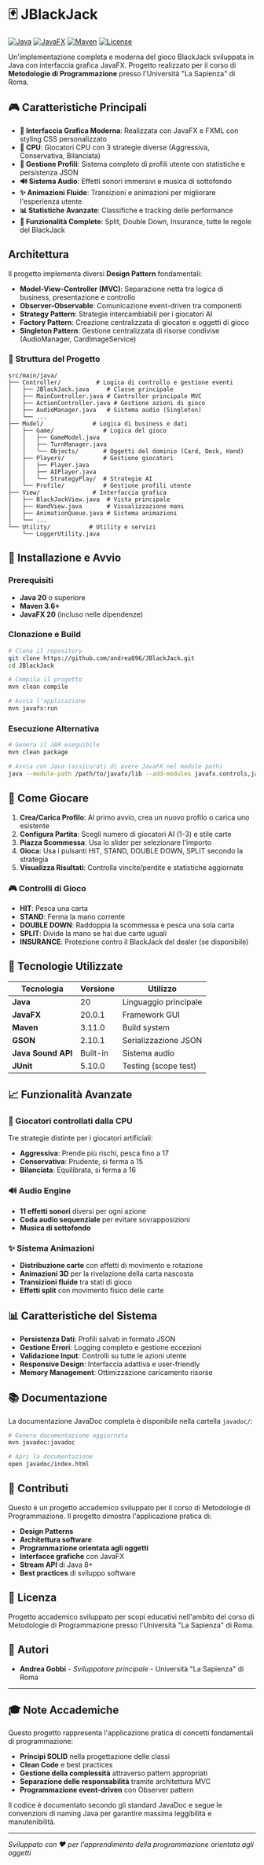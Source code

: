 # 🃏 JBlackJack

[![Java](https://img.shields.io/badge/Java-20-orange.svg)](https://openjdk.java.net/)
[![JavaFX](https://img.shields.io/badge/JavaFX-20.0.1-blue.svg)](https://openjfx.io/)
[![Maven](https://img.shields.io/badge/Maven-3.11.0-green.svg)](https://maven.apache.org/)
[![License](https://img.shields.io/badge/License-Academic-yellow.svg)]()

Un'implementazione completa e moderna del gioco BlackJack sviluppata in Java con interfaccia grafica JavaFX. Progetto realizzato per il corso di **Metodologie di Programmazione** presso l'Università "La Sapienza" di Roma.

## 🎮 Caratteristiche Principali

- **🎨 Interfaccia Grafica Moderna**: Realizzata con JavaFX e FXML con styling CSS personalizzato
- **🤖 CPU**: Giocatori CPU con 3 strategie diverse (Aggressiva, Conservativa, Bilanciata)
- **👤 Gestione Profili**: Sistema completo di profili utente con statistiche e persistenza JSON
- **🔊 Sistema Audio**: Effetti sonori immersivi e musica di sottofondo
- **✨ Animazioni Fluide**: Transizioni e animazioni per migliorare l'esperienza utente
- **📊 Statistiche Avanzate**: Classifiche e tracking delle performance
- **🎲 Funzionalità Complete**: Split, Double Down, Insurance, tutte le regole del BlackJack

## Architettura

Il progetto implementa diversi **Design Pattern** fondamentali:

- **Model-View-Controller (MVC)**: Separazione netta tra logica di business, presentazione e controllo
- **Observer-Observable**: Comunicazione event-driven tra componenti
- **Strategy Pattern**: Strategie intercambiabili per i giocatori AI
- **Factory Pattern**: Creazione centralizzata di giocatori e oggetti di gioco
- **Singleton Pattern**: Gestione centralizzata di risorse condivise (AudioManager, CardImageService)

### 📁 Struttura del Progetto

```
src/main/java/
├── Controller/          # Logica di controllo e gestione eventi
│   ├── JBlackJack.java     # Classe principale
│   ├── MainController.java # Controller principale MVC
│   ├── ActionController.java # Gestione azioni di gioco
│   ├── AudioManager.java   # Sistema audio (Singleton)
│   └── ...
├── Model/              # Logica di business e dati
│   ├── Game/              # Logica del gioco
│   │   ├── GameModel.java
│   │   ├── TurnManager.java
│   │   └── Objects/       # Oggetti del dominio (Card, Deck, Hand)
│   ├── Players/           # Gestione giocatori
│   │   ├── Player.java
│   │   ├── AIPlayer.java
│   │   └── StrategyPlay/  # Strategie AI
│   └── Profile/           # Gestione profili utente
├── View/               # Interfaccia grafica
│   ├── BlackJackView.java  # Vista principale
│   ├── HandView.java       # Visualizzazione mani
│   ├── AnimationQueue.java # Sistema animazioni
│   └── ...
└── Utility/           # Utility e servizi
    └── LoggerUtility.java
```

## 🚀 Installazione e Avvio

### Prerequisiti

- **Java 20** o superiore
- **Maven 3.6+**
- **JavaFX 20** (incluso nelle dipendenze)

### Clonazione e Build

```bash
# Clona il repository
git clone https://github.com/andrea896/JBlackJack.git
cd JBlackJack

# Compila il progetto
mvn clean compile

# Avvia l'applicazione
mvn javafx:run
```

### Esecuzione Alternativa

```bash
# Genera il JAR eseguibile
mvn clean package

# Avvia con Java (assicurati di avere JavaFX nel module path)
java --module-path /path/to/javafx/lib --add-modules javafx.controls,javafx.fxml -jar target/JBlackJack-1.0-SNAPSHOT.jar
```

## 🎯 Come Giocare

1. **Crea/Carica Profilo**: Al primo avvio, crea un nuovo profilo o carica uno esistente
2. **Configura Partita**: Scegli numero di giocatori AI (1-3) e stile carte
3. **Piazza Scommessa**: Usa lo slider per selezionare l'importo
4. **Gioca**: Usa i pulsanti HIT, STAND, DOUBLE DOWN, SPLIT secondo la strategia
5. **Visualizza Risultati**: Controlla vincite/perdite e statistiche aggiornate

### 🎮 Controlli di Gioco

- **HIT**: Pesca una carta
- **STAND**: Ferma la mano corrente
- **DOUBLE DOWN**: Raddoppia la scommessa e pesca una sola carta
- **SPLIT**: Divide la mano se hai due carte uguali
- **INSURANCE**: Protezione contro il BlackJack del dealer (se disponibile)

## 🎨 Tecnologie Utilizzate

| Tecnologia | Versione | Utilizzo |
|------------|----------|----------|
| **Java** | 20 | Linguaggio principale |
| **JavaFX** | 20.0.1 | Framework GUI |
| **Maven** | 3.11.0 | Build system |
| **GSON** | 2.10.1 | Serializzazione JSON |
| **Java Sound API** | Built-in | Sistema audio |
| **JUnit** | 5.10.0 | Testing (scope test) |

## 📈 Funzionalità Avanzate

### 🤖 Giocatori controllati dalla CPU

Tre strategie distinte per i giocatori artificiali:

- **Aggressiva**: Prende più rischi, pesca fino a 17
- **Conservativa**: Prudente, si ferma a 15
- **Bilanciata**: Equilibrata, si ferma a 16

### 🔊 Audio Engine

- **11 effetti sonori** diversi per ogni azione
- **Coda audio sequenziale** per evitare sovrapposizioni
- **Musica di sottofondo**

### ✨ Sistema Animazioni

- **Distribuzione carte** con effetti di movimento e rotazione
- **Animazioni 3D** per la rivelazione della carta nascosta
- **Transizioni fluide** tra stati di gioco
- **Effetti split** con movimento fisico delle carte

## 📊 Caratteristiche del Sistema

- **Persistenza Dati**: Profili salvati in formato JSON
- **Gestione Errori**: Logging completo e gestione eccezioni
- **Validazione Input**: Controlli su tutte le azioni utente
- **Responsive Design**: Interfaccia adattiva e user-friendly
- **Memory Management**: Ottimizzazione caricamento risorse

## 📚 Documentazione

La documentazione JavaDoc completa è disponibile nella cartella `javadoc/`:

```bash
# Genera documentazione aggiornata
mvn javadoc:javadoc

# Apri la documentazione
open javadoc/index.html
```

## 🤝 Contributi

Questo è un progetto accademico sviluppato per il corso di Metodologie di Programmazione. Il progetto dimostra l'applicazione pratica di:

- **Design Patterns**
- **Architettura software**
- **Programmazione orientata agli oggetti** 
- **Interfacce grafiche** con JavaFX
- **Stream API** di Java 8+
- **Best practices** di sviluppo software

## 📄 Licenza

Progetto accademico sviluppato per scopi educativi nell'ambito del corso di Metodologie di Programmazione presso l'Università "La Sapienza" di Roma.

## 👥 Autori

- **Andrea Gobbi** - *Sviluppatore principale* - Università "La Sapienza" di Roma

---

## 🎓 Note Accademiche

Questo progetto rappresenta l'applicazione pratica di concetti fondamentali di programmazione:

- **Principi SOLID** nella progettazione delle classi
- **Clean Code** e best practices
- **Gestione della complessità** attraverso pattern appropriati
- **Separazione delle responsabilità** tramite architettura MVC
- **Programmazione event-driven** con Observer pattern

Il codice è documentato secondo gli standard JavaDoc e segue le convenzioni di naming Java per garantire massima leggibilità e manutenibilità.

---

*Sviluppato con ❤️ per l'apprendimento della programmazione orientata agli oggetti*
